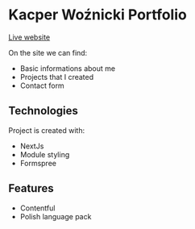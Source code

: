 # Kacper Woźnicki Portfolio 

[Live website](https://kwoznicki.vervel.app)

On the site we can find: 
* Basic informations about me
* Projects that I created 
* Contact form

## Technologies
Project is created with:
* NextJs
* Module styling
* Formspree

## Features
* Contentful
* Polish language pack

